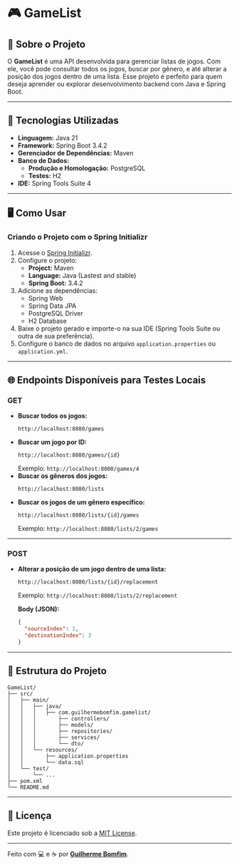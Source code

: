 # 🎮 GameList

## 📖 Sobre o Projeto

O **GameList** é uma API desenvolvida para gerenciar listas de jogos. Com ele, você pode consultar todos os jogos, buscar por gênero, e até alterar a posição dos jogos dentro de uma lista. Esse projeto é perfeito para quem deseja aprender ou explorar desenvolvimento backend com Java e Spring Boot.

---

## 🚀 Tecnologias Utilizadas

- **Linguagem:** Java 21  
- **Framework:** Spring Boot 3.4.2  
- **Gerenciador de Dependências:** Maven  
- **Banco de Dados:**
  - **Produção e Homologação:** PostgreSQL
  - **Testes:** H2  
- **IDE:** Spring Tools Suite 4  

---

## 🖥️ Como Usar

### Criando o Projeto com o Spring Initializr

1. Acesse o [Spring Initializr](https://start.spring.io/).
2. Configure o projeto:
   - **Project:** Maven
   - **Language:** Java (Lastest and stable)
   - **Spring Boot:** 3.4.2
3. Adicione as dependências:
   - Spring Web
   - Spring Data JPA
   - PostgreSQL Driver
   - H2 Database
4. Baixe o projeto gerado e importe-o na sua IDE (Spring Tools Suite ou outra de sua preferência).
5. Configure o banco de dados no arquivo `application.properties` ou `application.yml`.

---

## 🌐 Endpoints Disponíveis para Testes Locais

### **GET**

- **Buscar todos os jogos:**
  ```plaintext
  http://localhost:8080/games
  ```
- **Buscar um jogo por ID:**
  ```plaintext
  http://localhost:8080/games/{id}
  ```
  Exemplo: `http://localhost:8080/games/4`
- **Buscar os gêneros dos jogos:**
  ```plaintext
  http://localhost:8080/lists
  ```
- **Buscar os jogos de um gênero específico:**
  ```plaintext
  http://localhost:8080/lists/{id}/games
  ```
  Exemplo: `http://localhost:8080/lists/2/games`

---

### **POST**

- **Alterar a posição de um jogo dentro de uma lista:**
  ```plaintext
  http://localhost:8080/lists/{id}/replacement
  ```
  Exemplo: `http://localhost:8080/lists/2/replacement`

  **Body (JSON):**
  ```json
  {
    "sourceIndex": 1,
    "destinationIndex": 3
  }
  ```

---

## 📂 Estrutura do Projeto

```plaintext
GameList/
├── src/
│   ├── main/
│   │   ├── java/
│   │   │   ├── com.guilhermebomfim.gamelist/
│   │   │       ├── controllers/
│   │   │       ├── models/
│   │   │       ├── repositories/
│   │   │       ├── services/
│   │   │       └── dto/
│   │   └── resources/
│   │       ├── application.properties
│   │       └── data.sql
│   └── test/
│       └── ...
├── pom.xml
└── README.md
```

---

## 📜 Licença

Este projeto é licenciado sob a [MIT License](LICENSE).  

---

Feito com 💻 e ☕ por **[Guilherme Bomfim](https://github.com/GuilhermeBomfimDev)**.  
```
